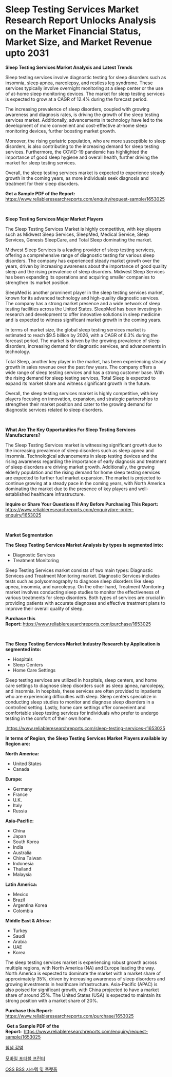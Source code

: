 <p><h1>Sleep Testing Services Market Research Report Unlocks Analysis on the Market Financial Status, Market Size, and Market Revenue upto 2031</h1></p><p><strong>Sleep Testing Services Market Analysis and Latest Trends</strong></p>
<p><p>Sleep testing services involve diagnostic testing for sleep disorders such as insomnia, sleep apnea, narcolepsy, and restless leg syndrome. These services typically involve overnight monitoring at a sleep center or the use of at-home sleep monitoring devices. The market for sleep testing services is expected to grow at a CAGR of 12.4% during the forecast period.</p><p>The increasing prevalence of sleep disorders, coupled with growing awareness and diagnosis rates, is driving the growth of the sleep testing services market. Additionally, advancements in technology have led to the development of more convenient and cost-effective at-home sleep monitoring devices, further boosting market growth.</p><p>Moreover, the rising geriatric population, who are more susceptible to sleep disorders, is also contributing to the increasing demand for sleep testing services. Furthermore, the COVID-19 pandemic has highlighted the importance of good sleep hygiene and overall health, further driving the market for sleep testing services.</p><p>Overall, the sleep testing services market is expected to experience steady growth in the coming years, as more individuals seek diagnosis and treatment for their sleep disorders.</p></p>
<p><strong>Get a Sample PDF of the Report:&nbsp;</strong> <a href="https://www.reliableresearchreports.com/enquiry/request-sample/1653025">https://www.reliableresearchreports.com/enquiry/request-sample/1653025</a></p>
<p>&nbsp;</p>
<p><strong>Sleep Testing Services Major Market Players</strong></p>
<p><p>The Sleep Testing Services Market is highly competitive, with key players such as Midwest Sleep Services, SleepMed, Medical Service, Sleep Services, Genesis SleepCare, and Total Sleep dominating the market. </p><p>Midwest Sleep Services is a leading provider of sleep testing services, offering a comprehensive range of diagnostic testing for various sleep disorders. The company has experienced steady market growth over the years, driven by increasing awareness about the importance of good quality sleep and the rising prevalence of sleep disorders. Midwest Sleep Services has been expanding its operations and acquiring smaller companies to strengthen its market position.</p><p>SleepMed is another prominent player in the sleep testing services market, known for its advanced technology and high-quality diagnostic services. The company has a strong market presence and a wide network of sleep testing facilities across the United States. SleepMed has been investing in research and development to offer innovative solutions in sleep medicine and is expected to witness significant market growth in the coming years.</p><p>In terms of market size, the global sleep testing services market is estimated to reach $9.5 billion by 2026, with a CAGR of 6.3% during the forecast period. The market is driven by the growing prevalence of sleep disorders, increasing demand for diagnostic services, and advancements in technology.</p><p>Total Sleep, another key player in the market, has been experiencing steady growth in sales revenue over the past few years. The company offers a wide range of sleep testing services and has a strong customer base. With the rising demand for sleep testing services, Total Sleep is expected to expand its market share and witness significant growth in the future. </p><p>Overall, the sleep testing services market is highly competitive, with key players focusing on innovation, expansion, and strategic partnerships to strengthen their market position and cater to the growing demand for diagnostic services related to sleep disorders.</p></p>
<p>&nbsp;</p>
<p><strong>What Are The Key Opportunities For Sleep Testing Services Manufacturers?</strong></p>
<p><p>The Sleep Testing Services market is witnessing significant growth due to the increasing prevalence of sleep disorders such as sleep apnea and insomnia. Technological advancements in sleep testing devices and the rising awareness regarding the importance of early diagnosis and treatment of sleep disorders are driving market growth. Additionally, the growing elderly population and the rising demand for home sleep testing services are expected to further fuel market expansion. The market is projected to continue growing at a steady pace in the coming years, with North America dominating the market due to the presence of key players and well-established healthcare infrastructure.</p></p>
<p><strong>Inquire or Share Your Questions If Any Before Purchasing This Report:</strong> <a href="https://www.reliableresearchreports.com/enquiry/pre-order-enquiry/1653025">https://www.reliableresearchreports.com/enquiry/pre-order-enquiry/1653025</a></p>
<p>&nbsp;</p>
<p><strong>Market Segmentation</strong></p>
<p><strong>The Sleep Testing Services Market Analysis by types is segmented into:</strong></p>
<p><ul><li>Diagnostic Services</li><li>Treatment Monitoring</li></ul></p>
<p><p>Sleep Testing Services market consists of two main types: Diagnostic Services and Treatment Monitoring market. Diagnostic Services includes tests such as polysomnography to diagnose sleep disorders like sleep apnea, insomnia, and narcolepsy. On the other hand, Treatment Monitoring market involves conducting sleep studies to monitor the effectiveness of various treatments for sleep disorders. Both types of services are crucial in providing patients with accurate diagnoses and effective treatment plans to improve their overall quality of sleep.</p></p>
<p><strong>Purchase this Report:&nbsp;</strong><a href="https://www.reliableresearchreports.com/purchase/1653025">https://www.reliableresearchreports.com/purchase/1653025</a></p>
<p>&nbsp;</p>
<p><strong>The Sleep Testing Services Market Industry Research by Application is segmented into:</strong></p>
<p><ul><li>Hospitals</li><li>Sleep Centers</li><li>Home Care Settings</li></ul></p>
<p><p>Sleep testing services are utilized in hospitals, sleep centers, and home care settings to diagnose sleep disorders such as sleep apnea, narcolepsy, and insomnia. In hospitals, these services are often provided to inpatients who are experiencing difficulties with sleep. Sleep centers specialize in conducting sleep studies to monitor and diagnose sleep disorders in a controlled setting. Lastly, home care settings offer convenient and comfortable sleep testing services for individuals who prefer to undergo testing in the comfort of their own home.</p></p>
<p><a href="https://www.reliableresearchreports.com/sleep-testing-services-r1653025">&nbsp;https://www.reliableresearchreports.com/sleep-testing-services-r1653025</a></p>
<p><strong>In terms of Region, the Sleep Testing Services Market Players available by Region are:</strong></p>
<p>
    <p> <strong> North America: </strong>
        <ul>
            <li>United States</li>
            <li>Canada</li>
        </ul>
        </p> 
    <p> <strong> Europe: </strong>
        <ul>
            <li>Germany</li>
            <li>France</li>
            <li>U.K.</li>
            <li>Italy</li>
            <li>Russia</li>
        </ul>
        </p> 
    <p> <strong> Asia-Pacific: </strong>
        <ul>
            <li>China</li>
            <li>Japan</li>
            <li>South Korea</li>
            <li>India</li>
            <li>Australia</li>
            <li>China Taiwan</li>
            <li>Indonesia</li>
            <li>Thailand</li>
            <li>Malaysia</li>
        </ul>
        </p> 
    <p> <strong> Latin America: </strong>
        <ul>
            <li>Mexico</li>
            <li>Brazil</li>
            <li>Argentina Korea</li>
            <li>Colombia</li>
        </ul>
        </p> 
    <p> <strong> Middle East & Africa: </strong>
        <ul>
            <li>Turkey</li>
            <li>Saudi</li>
            <li>Arabia</li>
            <li>UAE</li>
            <li>Korea</li>
        </ul>
    </p>
    </p>
<p><p>The sleep testing services market is experiencing robust growth across multiple regions, with North America (NA) and Europe leading the way. North America is expected to dominate the market with a market share of approximately 35%, driven by increasing awareness of sleep disorders and growing investments in healthcare infrastructure. Asia-Pacific (APAC) is also poised for significant growth, with China projected to have a market share of around 25%. The United States (USA) is expected to maintain its strong position with a market share of 20%.</p></p>
<p><strong>Purchase this Report: </strong><a href="https://www.reliableresearchreports.com/purchase/1653025">https://www.reliableresearchreports.com/purchase/1653025</a></p>
<p>&nbsp;<strong>Get a Sample PDF of the Report:&nbsp;&nbsp;</strong><a href="https://www.reliableresearchreports.com/enquiry/request-sample/1653025">https://www.reliableresearchreports.com/enquiry/request-sample/1653025</a></p>
<p><strong></strong></p>
<p><p><a href="https://medium.com/@frankfurter67567/%ED%83%80%EC%95%A1%EC%84%A0-%EA%B0%90%EC%97%BC-%EC%8B%9C%EC%9E%A5-%EA%B7%9C%EB%AA%A8-cagr-%ED%8A%B8%EB%A0%8C%EB%93%9C-2024-2030-f6cb793fbb63">침샘 감염</a></p><p><a href="https://medium.com/@bruceabernathy2022/%ED%9C%B4%EB%8C%80%EC%9A%A9-%ED%94%84%EB%A6%B0%ED%84%B0-%EC%8B%9C%EC%9E%A5-%EA%B7%9C%EB%AA%A8-%EC%8B%9C%EC%9E%A5-%EC%A0%84%EB%A7%9D-%EB%B0%8F-%EC%8B%9C%EC%9E%A5-%EC%98%88%EC%B8%A1-2024%EB%85%84%EB%B6%80%ED%84%B0-2031%EB%85%84%EA%B9%8C%EC%A7%80-79db10a7823d">모바일 포터블 프린터</a></p><p><a href="https://medium.com/@kylearson6756sfvf/oss-bss-%EC%8B%9C%EC%8A%A4%ED%85%9C-%EB%B0%8F-%ED%94%8C%EB%9E%AB%ED%8F%BC-%EC%8B%9C%EC%9E%A5%EC%9D%80-%EC%8B%9C%EC%9E%A5-%EC%A0%90%EC%9C%A0%EC%9C%A8-%EC%8B%9C%EC%9E%A5-%ED%8A%B8%EB%A0%8C%EB%93%9C-%EB%B0%8F-%EC%8B%9C%EC%9E%A5-%EC%84%B1%EC%9E%A5%EC%97%90-%EB%8C%80%ED%95%9C-%EC%A0%95%EB%B3%B4%EB%A5%BC-%EC%A0%9C%EA%B3%B5%ED%95%A9%EB%8B%88%EB%8B%A4-e398c5d2d71e">OSS BSS 시스템 및 플랫폼</a></p></p>